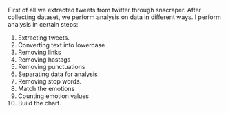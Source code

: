 First of all we extracted tweets from twitter through snscraper. After collecting dataset, we perform analysis on data in different ways.
I perform analysis in certain steps:
 1. Extracting tweets.
 2. Converting text into lowercase
 3. Removing links
 4. Removing hastags
 5. Removing punctuations
 6. Separating data for analysis
 7. Removing stop words.
 8. Match the emotions
 9. Counting emotion values
 10. Build the chart.
